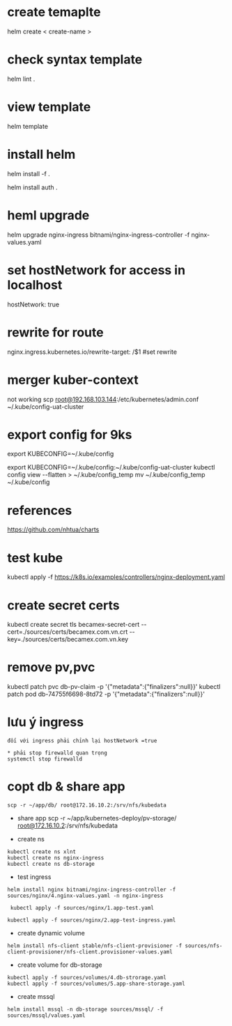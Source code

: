 # create temaplte
helm create < create-name >

# check syntax template
helm lint . 
# view template 
helm template

# install helm
helm install -f .

helm install auth .

# heml upgrade
helm upgrade nginx-ingress bitnami/nginx-ingress-controller -f nginx-values.yaml

# set hostNetwork for access in localhost
hostNetwork: true

# rewrite for route
nginx.ingress.kubernetes.io/rewrite-target: /$1 #set rewrite


# merger kuber-context
not working
scp root@192.168.103.144:/etc/kubernetes/admin.conf ~/.kube/config-uat-cluster
# export config for 9ks
export KUBECONFIG=~/.kube/config

export KUBECONFIG=~/.kube/config:~/.kube/config-uat-cluster
kubectl config view --flatten > ~/.kube/config_temp
mv ~/.kube/config_temp ~/.kube/config

# references 
https://github.com/nhtua/charts

# test kube
kubectl apply -f https://k8s.io/examples/controllers/nginx-deployment.yaml


# create secret certs

kubectl create secret tls becamex-secret-cert --cert=./sources/certs/becamex.com.vn.crt --key=./sources/certs/becamex.com.vn.key

# remove pv,pvc

kubectl patch pvc db-pv-claim -p '{"metadata":{"finalizers":null}}'
kubectl patch pod db-74755f6698-8td72 -p '{"metadata":{"finalizers":null}}'

# lưu ý ingress
```
đối với ingress phải chỉnh lại hostNetwork =true
```

```
* phải stop firewalld quan trọng
systemctl stop firewalld
```

# copt db & share app
```
scp -r ~/app/db/ root@172.16.10.2:/srv/nfs/kubedata
```
* share app
scp -r ~/app/kubernetes-deploy/pv-storage/ root@172.16.10.2:/srv/nfs/kubedata

* create ns
```
kubectl create ns xlnt
kubectl create ns nginx-ingress
kubectl create ns db-storage
```

* test ingress
```
helm install nginx bitnami/nginx-ingress-controller -f sources/nginx/4.nginx-values.yaml -n nginx-ingress

 kubectl apply -f sources/nginx/1.app-test.yaml 

kubectl apply -f sources/nginx/2.app-test-ingress.yaml 

```

* create dynamic volume
```
helm install nfs-client stable/nfs-client-provisioner -f sources/nfs-client-provisioner/nfs-client.provisioner-values.yaml 
```

* create volume for db-storage
```
kubectl apply -f sources/volumes/4.db-strorage.yaml 
kubectl apply -f sources/volumes/5.app-share-storage.yaml

```
* create mssql 
```
helm install mssql -n db-storage sources/mssql/ -f sources/mssql/values.yaml 
```